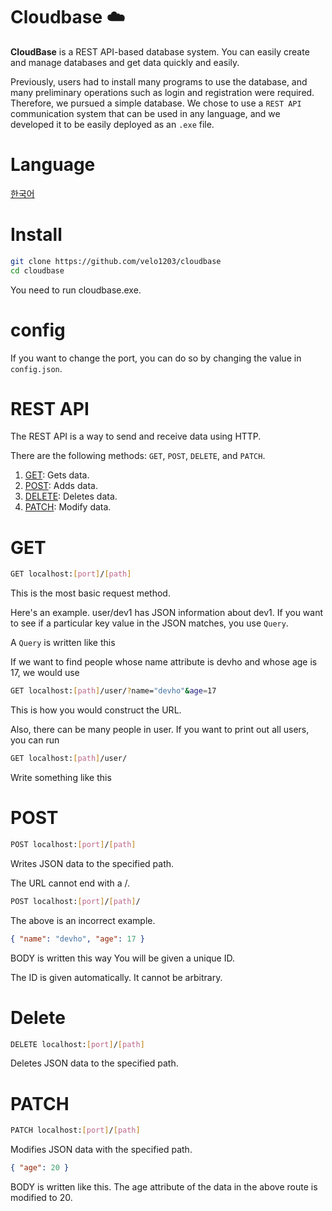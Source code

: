 # Cloudbase ☁️

**CloudBase** is a REST API-based database system. You can easily create and manage databases and get data quickly and easily.

Previously, users had to install many programs to use the database, and many preliminary operations such as login and registration were required. Therefore, we pursued a simple database.
We chose to use a `REST API` communication system that can be used in any language, and we developed it to be easily deployed as an `.exe` file.

# Language

[한국어](KOREAN.md)

# Install

```bash
git clone https://github.com/velo1203/cloudbase
cd cloudbase
```

You need to run cloudbase.exe.

# config

If you want to change the port, you can do so by changing the value in `config.json`.

# REST API

The REST API is a way to send and receive data using HTTP.

There are the following methods: `GET`, `POST`, `DELETE`, and `PATCH`.

1. [GET](#GET): Gets data.
2. [POST](#post): Adds data.
3. [DELETE](#delete): Deletes data.
4. [PATCH](#patch): Modify data.

# GET

```bash
GET localhost:[port]/[path]
```

This is the most basic request method.

Here's an example.
user/dev1 has JSON information about dev1.
If you want to see if a particular key value in the JSON matches, you use `Query`.

A `Query` is written like this

If we want to find people whose name attribute is devho and whose age is 17, we would use

```bash
GET localhost:[path]/user/?name="devho"&age=17
```

This is how you would construct the URL.

Also, there can be many people in user. If you want to print out all users, you can run

```bash
GET localhost:[path]/user/
```

Write something like this

# POST

```bash
POST localhost:[port]/[path]
```

Writes JSON data to the specified path.

The URL cannot end with a /.

```bash
POST localhost:[port]/[path]/
```

The above is an incorrect example.

```json
{ "name": "devho", "age": 17 }
```

BODY is written this way You will be given a unique ID.

The ID is given automatically. It cannot be arbitrary.

# Delete

```bash
DELETE localhost:[port]/[path]
```

Deletes JSON data to the specified path.

# PATCH

```bash
PATCH localhost:[port]/[path]
```

Modifies JSON data with the specified path.

```json
{ "age": 20 }
```

BODY is written like this.
The age attribute of the data in the above route is modified to 20.
